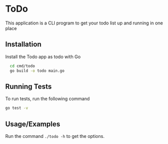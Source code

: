 # ToDo 
This application is a CLI program to get your todo list up and running in one place

## Installation

Install the Todo app as todo with Go
```bash
  cd cmd/todo
  go build -o todo main.go
```

## Running Tests

To run tests, run the following command
```bash
go test -v 
```

## Usage/Examples

Run the command `./todo -h` to get the options. 
